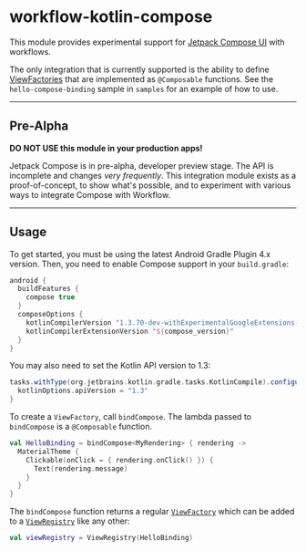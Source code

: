# workflow-kotlin-compose

This module provides experimental support for [Jetpack Compose UI][1] with workflows.

The only integration that is currently supported is the ability to define [ViewFactories][2] that
are implemented as `@Composable` functions. See the `hello-compose-binding` sample in `samples` for
an example of how to use.

----

## Pre-Alpha

**DO NOT USE this module in your production apps!**

Jetpack Compose is in pre-alpha, developer preview stage. The API is incomplete and changes
_very frequently_. This integration module exists as a proof-of-concept, to show what's possible,
and to experiment with various ways to integrate Compose with Workflow.

----

## Usage

To get started, you must be using the latest Android Gradle Plugin 4.x version. Then, you need to
enable Compose support in your `build.gradle`:

```groovy
android {
  buildFeatures {
    compose true
  }
  composeOptions {
    kotlinCompilerVersion "1.3.70-dev-withExperimentalGoogleExtensions-20200424"
    kotlinCompilerExtensionVersion "${compose_version}"
  }
}
```

You may also need to set the Kotlin API version to 1.3:

```groovy
tasks.withType(org.jetbrains.kotlin.gradle.tasks.KotlinCompile).configureEach {
  kotlinOptions.apiVersion = "1.3"
}
```

To create a `ViewFactory`, call `bindCompose`. The lambda passed to `bindCompose` is a `@Composable`
function.

```kotlin
val HelloBinding = bindCompose<MyRendering> { rendering ->
  MaterialTheme {
    Clickable(onClick = { rendering.onClick() }) {
      Text(rendering.message)
    }
  }
}
```

The `bindCompose` function returns a regular [`ViewFactory`][2] which can be added to a
[`ViewRegistry`][3] like any other:

```kotlin
val viewRegistry = ViewRegistry(HelloBinding)
```

[1]: https://developer.android.com/jetpack/compose
[2]: https://square.github.io/workflow/kotlin/api/workflow/com.squareup.workflow.ui/-view-factory/
[3]: https://square.github.io/workflow/kotlin/api/workflow/com.squareup.workflow.ui/-view-registry/
